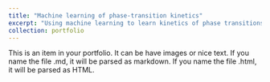 ```yaml
---
title: "Machine learning of phase-transition kinetics"
excerpt: "Using machine learning to learn kinetics of phase transitions"
collection: portfolio
---
```


This is an item in your portfolio. It can be have images or nice text. If you name the file .md, it will be parsed as markdown. If you name the file .html, it will be parsed as HTML. 

